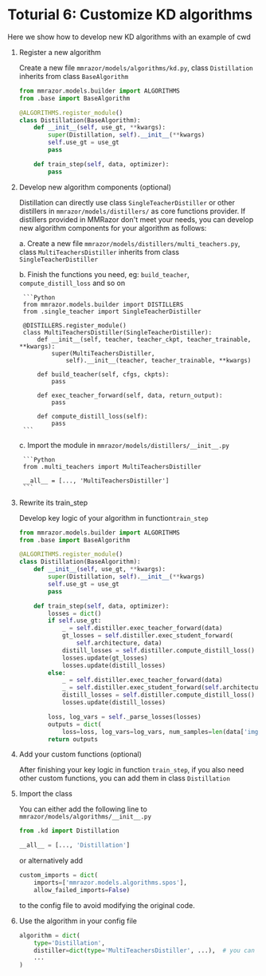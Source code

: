 # Toturial 6: Customize KD algorithms

Here we show how to develop new KD algorithms with an example of cwd

1. Register a new algorithm

    Create a new file `mmrazor/models/algorithms/kd.py`, class `Distillation` inherits from class `BaseAlgorithm`

    ```Python
    from mmrazor.models.builder import ALGORITHMS
    from .base import BaseAlgorithm

    @ALGORITHMS.register_module()
    class Distillation(BaseAlgorithm):
        def __init__(self, use_gt, **kwargs):
            super(Distillation, self).__init__(**kwargs)
            self.use_gt = use_gt
            pass

        def train_step(self, data, optimizer):
            pass
    ```

2. Develop new algorithm components (optional)

    Distillation can directly use class `SingleTeacherDistiller` or other distillers in `mmrazor/models/distillers/` as core functions provider. If distillers provided in MMRazor don't meet your needs, you can develop new algorithm components for your algorithm as follows:

    a. Create a new file `mmrazor/models/distillers/multi_teachers.py`, class `MultiTeachersDistiller` inherits from class `SingleTeacherDistiller`

    b. Finish the functions you need, eg: `build_teacher`, `compute_distill_loss` and so on

        ```Python
        from mmrazor.models.builder import DISTILLERS
        from .single_teacher import SingleTeacherDistiller

        @DISTILLERS.register_module()
        class MultiTeachersDistiller(SingleTeacherDistiller):
            def __init__(self, teacher, teacher_ckpt, teacher_trainable, **kwargs):
                super(MultiTeachersDistiller,
                    self).__init__(teacher, teacher_trainable, **kwargs)

            def build_teacher(self, cfgs, ckpts):
                pass

            def exec_teacher_forward(self, data, return_output):
                pass

            def compute_distill_loss(self):
                pass
        ```

   c. Import the module in `mmrazor/models/distillers/__init__.py`

        ```Python
        from .multi_teachers import MultiTeachersDistiller

        __all__ = [..., 'MultiTeachersDistiller']
        ```

3. Rewrite its train_step

    Develop key logic of your algorithm in function`train_step`

    ```Python
    from mmrazor.models.builder import ALGORITHMS
    from .base import BaseAlgorithm

    @ALGORITHMS.register_module()
    class Distillation(BaseAlgorithm):
        def __init__(self, use_gt, **kwargs):
            super(Distillation, self).__init__(**kwargs)
            self.use_gt = use_gt
            pass

        def train_step(self, data, optimizer):
            losses = dict()
            if self.use_gt:
                _ = self.distiller.exec_teacher_forward(data)
                gt_losses = self.distiller.exec_student_forward(
                    self.architecture, data)
                distill_losses = self.distiller.compute_distill_loss()
                losses.update(gt_losses)
                losses.update(distill_losses)
            else:
                _ = self.distiller.exec_teacher_forward(data)
                _ = self.distiller.exec_student_forward(self.architecture, data)
                distill_losses = self.distiller.compute_distill_loss()
                losses.update(distill_losses)

            loss, log_vars = self._parse_losses(losses)
            outputs = dict(
                loss=loss, log_vars=log_vars, num_samples=len(data['img'].data))
            return outputs
    ```

4. Add your custom functions (optional)

    After finishing your key logic in function `train_step`, if you also need other custom functions, you can add them in class `Distillation`

5. Import the class

    You can either add the following line to `mmrazor/models/algorithms/__init__.py`

    ```Python
    from .kd import Distillation

    __all__ = [..., 'Distillation']
    ```

    or alternatively add

    ```Python
    custom_imports = dict(
        imports=['mmrazor.models.algorithms.spos'],
        allow_failed_imports=False)
    ```

    to the config file to avoid modifying the original code.

6. Use the algorithm in your config file

    ```Python
    algorithm = dict(
        type='Distillation',
        distiller=dict(type='MultiTeachersDistiller', ...),  # you can also use your new algorithm components here
        ...
    )
    ```
